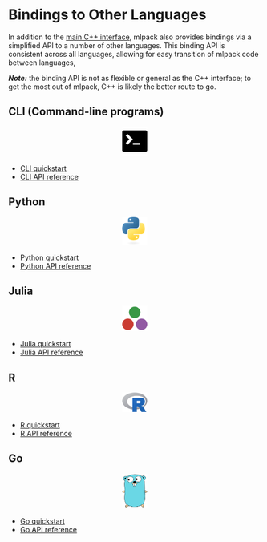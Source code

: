 # Bindings to Other Languages

In addition to the [main C++ interface](../index.md), mlpack also provides
bindings via a simplified API to a number of other languages.  This binding API
is consistent across all languages, allowing for easy transition of mlpack code
between languages,

***Note:*** the binding API is not as flexible or general as the C++ interface;
to get the most out of mlpack, C++ is likely the better route to go.

## CLI (Command-line programs)

<center>
<img src="../img/terminal.svg" width="50" alt="a terminal" />
</center>

 - [CLI quickstart](../quickstart/cli.md)
 - [CLI API reference](bindings/cli.md)

## Python

<center>
<img src="../img/python.svg" width="50" alt="the Python logo" />
</center>

 - [Python quickstart](../quickstart/python.md)
 - [Python API reference](bindings/python.md)

## Julia

<center>
<img src="../img/julia.svg" width="50" alt="the Julia logo" />
</center>

 - [Julia quickstart](../quickstart/julia.md)
 - [Julia API reference](bindings/julia.md)

## R

<center>
<img src="../img/r.svg" width="50" alt="the R logo" />
</center>

 - [R quickstart](../quickstart/r.md)
 - [R API reference](bindings/r.md)

## Go

<center>
<img src="../img/gopher.svg" width="50" alt="the Go gopher" />
</center>

 - [Go quickstart](../quickstart/go.md)
 - [Go API reference](bindings/go.md)
